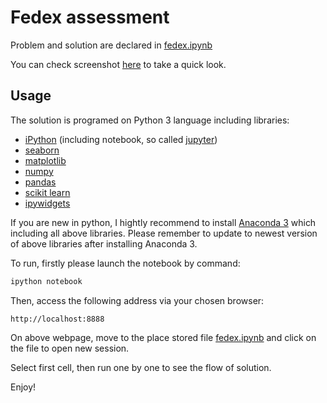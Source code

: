 # Fedex assessment

Problem and solution are declared in [fedex.ipynb](fedex.ipynb)

You can check screenshot [here](fedex_solution.png) to take a quick look.


## Usage

The solution is programed on Python 3 language including libraries:

- [iPython](https://ipython.org/) (including notebook, so called [jupyter](https://ipython.org/notebook.html))
- [seaborn](http://seaborn.pydata.org/)
- [matplotlib](http://matplotlib.org/)
- [numpy](http://www.numpy.org/)
- [pandas](http://pandas.pydata.org/)
- [scikit learn](http://scikit-learn.org/)
- [ipywidgets](https://github.com/jupyter-widgets/ipywidgets)

If you are new in python, I hightly recommend to install [Anaconda 3](https://docs.continuum.io/anaconda/install) 
which including all above libraries. Please remember to update to newest version of above libraries after 
installing Anaconda 3.

To run, firstly please launch the notebook by command:

```bash
ipython notebook
```

Then, access the following address via your chosen browser:

```
http://localhost:8888
```

On above webpage, move to the place stored file [fedex.ipynb](fedex.ipynb) and click on the file to open new session.

Select first cell, then run one by one to see the flow of solution.

Enjoy!
